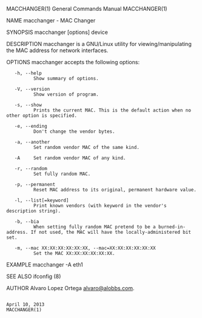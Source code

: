 MACCHANGER(1)                                                          General Commands Manual                                                         MACCHANGER(1)

NAME
       macchanger - MAC Changer

SYNOPSIS
       macchanger [options] device

DESCRIPTION
       macchanger is a GNU/Linux utility for viewing/manipulating the MAC address for network interfaces.

OPTIONS
       macchanger accepts the following options:

       -h, --help
              Show summary of options.

       -V, --version
              Show version of program.

       -s, --show
              Prints the current MAC. This is the default action when no other option is specified.

       -e, --ending
              Don't change the vendor bytes.

       -a, --another
              Set random vendor MAC of the same kind.

       -A     Set random vendor MAC of any kind.

       -r, --random
              Set fully random MAC.

       -p, --permanent
              Reset MAC address to its original, permanent hardware value.

       -l, --list[=keyword]
              Print known vendors (with keyword in the vendor's description string).

       -b, --bia
              When setting fully random MAC pretend to be a burned-in-address. If not used, the MAC will have the locally-administered bit set.

       -m, --mac XX:XX:XX:XX:XX:XX, --mac=XX:XX:XX:XX:XX:XX
              Set the MAC XX:XX:XX:XX:XX:XX.

EXAMPLE
       macchanger -A eth1

SEE ALSO
       ifconfig (8)

AUTHOR
       Alvaro Lopez Ortega <alvaro@alobbs.com>.

                                                                           April 10, 2013                                                              MACCHANGER(1)
